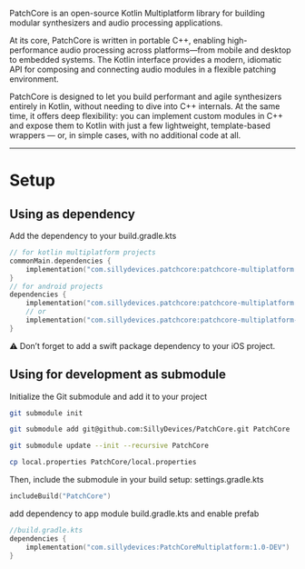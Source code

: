 PatchCore is an open-source Kotlin Multiplatform library for building modular synthesizers and audio processing applications.

At its core, PatchCore is written in portable C++, enabling high-performance audio processing across platforms—from mobile and desktop to embedded systems. The Kotlin interface provides a modern, idiomatic API for composing and connecting audio modules in a flexible patching environment.

PatchCore is designed to let you build performant and agile synthesizers entirely in Kotlin, without needing to dive into C++ internals. At the same time, it offers deep flexibility: you can implement custom modules in C++ and expose them to Kotlin with just a few lightweight, template-based wrappers — or, in simple cases, with no additional code at all. 

---
# Setup
## Using as dependency
Add the dependency to your build.gradle.kts
```kotlin
// for kotlin multiplatform projects
commonMain.dependencies {
    implementation("com.sillydevices.patchcore:patchcore-multiplatform:0.1.0")
}
// for android projects
dependencies {
    implementation("com.sillydevices.patchcore:patchcore-multiplatform:0.1.0")
    // or
    implementation("com.sillydevices.patchcore:patchcore-multiplatform-android:0.1.0")
}

```

⚠️ Don’t forget to add a swift package dependency to your iOS project.

## Using for development as submodule
Initialize the Git submodule and add it to your project
```bash
git submodule init

git submodule add git@github.com:SillyDevices/PatchCore.git PatchCore

git submodule update --init --recursive PatchCore

cp local.properties PatchCore/local.properties
```

Then, include the submodule in your build setup:
settings.gradle.kts
```kotlin
includeBuild("PatchCore")
```

add dependency to app module build.gradle.kts and enable prefab

```kotlin
//build.gradle.kts
dependencies {
    implementation("com.sillydevices:PatchCoreMultiplatform:1.0-DEV")
}
```
